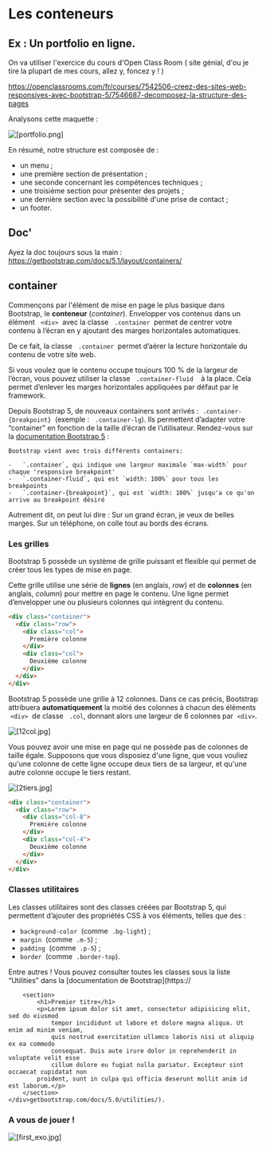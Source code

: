 # Les conteneurs

## Ex : Un portfolio en ligne.

On va utiliser l'exercice du cours d'Open Class Room ( site génial, d'ou je tire la plupart de mes cours, allez y, foncez y ! )

https://openclassrooms.com/fr/courses/7542506-creez-des-sites-web-responsives-avec-bootstrap-5/7546687-decomposez-la-structure-des-pages

Analysons cette maquette :


![[portfolio.png]](./img/portfolio.png)

En résumé, notre structure est composée de :

-   un menu ;    
-   une première section de présentation ;
-   une seconde concernant les compétences techniques ;    
-   une troisième section pour présenter des projets ;    
-   une dernière section avec la possibilité d'une prise de contact ;    
-   un footer.

## Doc' 

Ayez la doc toujours sous la main :
https://getbootstrap.com/docs/5.1/layout/containers/

## container

Commençons par l'élément de mise en page le plus basique dans Bootstrap, le **conteneur** (_container_). Envelopper vos contenus dans un élément   `<div>`  avec la classe   `.container`  permet de centrer votre contenu à l’écran en y ajoutant des marges horizontales automatiques. 

De ce fait, la classe   `.container`  permet d’aérer la lecture horizontale du contenu de votre site web.

Si vous voulez que le contenu occupe toujours 100 % de la largeur de l’écran, vous pouvez utiliser la classe   `.container-fluid`    à la place. Cela permet d’enlever les marges horizontales appliquées par défaut par le framework.

Depuis Bootstrap 5, de nouveaux containers sont arrivés :  `.container-{breakpoint}`  (exemple :   `.container-lg`). Ils permettent d’adapter votre “container” en fonction de la taille d’écran de l’utilisateur. Rendez-vous sur la [documentation Bootstrap 5](https://getbootstrap.com/docs/5.0/layout/containers/) : 

	Bootstrap vient avec trois différents containers:

	-   `.container`, qui indique une largeur maximale `max-width` pour chaque 'responsive breakpoint'
	-   `.container-fluid`, qui est `width: 100%` pour tous les breakpoints
	-   `.container-{breakpoint}`, qui est `width: 100%` jusqu'a ce qu'on arrive au breakpoint désiré
	
Autrement dit, on peut lui dire : Sur un grand écran, je veux de belles marges. Sur un téléphone, on colle tout au bords des écrans.

### Les grilles

Bootstrap 5 possède un système de grille puissant et flexible qui permet de créer tous les types de mise en page. 

Cette grille utilise une série de **lignes** (en anglais, _row_) et de **colonnes** (en anglais, _column_) pour mettre en page le contenu. Une ligne permet d’envelopper une ou plusieurs colonnes qui intègrent du contenu.

```html
<div class="container">
  <div class="row">
    <div class="col">
      Première colonne
    </div>
    <div class="col">
      Deuxième colonne
    </div>
  </div>
</div>
```

Bootstrap 5 possède une grille à 12 colonnes. Dans ce cas précis, Bootstrap attribuera **automatiquement** la moitié des colonnes à chacun des éléments   `<div>`  de classe   `.col`, donnant alors une largeur de 6 colonnes par  `<div>`.

![[12col.jpg]](./img/12col.jpg)

Vous pouvez avoir une mise en page qui ne possède pas de colonnes de taille égale. Supposons que vous disposiez d'une ligne, que vous vouliez qu'une colonne de cette ligne occupe deux tiers de sa largeur, et qu'une autre colonne occupe le tiers restant.

![[2tiers.jpg]](./img/2tiers.jpg)

```html
<div class="container">
  <div class="row">
    <div class="col-8">
      Première colonne
    </div>
    <div class="col-4">
      Deuxième colonne
    </div>
  </div>
</div>
```

### Classes utilitaires

Les classes utilitaires sont des classes créées par Bootstrap 5, qui permettent d’ajouter des propriétés CSS à vos éléments, telles que des :

-   `background-color`  (comme  `.bg-light`) ;
-   `margin`  (comme  `.m-5`) ;
-   `padding`  (comme  `.p-5`) ;
-   `border`  (comme  `.border-top`).
    
Entre autres ! Vous pouvez consulter toutes les classes sous la liste “Utilities” dans la [documentation de Bootstrap](https://	<div class="container-lg">
		
		<section>
			<h1>Premier titre</h1>
			<p>Lorem ipsum dolor sit amet, consectetur adipisicing elit, sed do eiusmod
				tempor incididunt ut labore et dolore magna aliqua. Ut enim ad minim veniam,
				quis nostrud exercitation ullamco laboris nisi ut aliquip ex ea commodo
				consequat. Duis aute irure dolor in reprehenderit in voluptate velit esse
				cillum dolore eu fugiat nulla pariatur. Excepteur sint occaecat cupidatat non
			proident, sunt in culpa qui officia deserunt mollit anim id est laborum.</p>
		</section>
	</div>getbootstrap.com/docs/5.0/utilities/).


### A vous de jouer !

![[first_exo.jpg]](./img/first_exo.jpg)